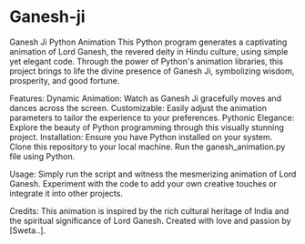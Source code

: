 # Ganesh-ji

Ganesh Ji Python Animation
This Python program generates a captivating animation of Lord Ganesh, the revered deity in Hindu culture, using simple yet elegant code. Through the power of Python's animation libraries, this project brings to life the divine presence of Ganesh Ji, symbolizing wisdom, prosperity, and good fortune.

Features:
Dynamic Animation: Watch as Ganesh Ji gracefully moves and dances across the screen.
Customizable: Easily adjust the animation parameters to tailor the experience to your preferences.
Pythonic Elegance: Explore the beauty of Python programming through this visually stunning project.
Installation:
Ensure you have Python installed on your system.
Clone this repository to your local machine.
Run the ganesh_animation.py file using Python.


Usage:
Simply run the script and witness the mesmerizing animation of Lord Ganesh.
Experiment with the code to add your own creative touches or integrate it into other projects.

Credits:
This animation is inspired by the rich cultural heritage of India and the spiritual significance of Lord Ganesh.
Created with love and passion by [Sweta..].



